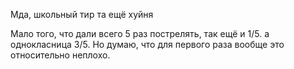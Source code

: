Мда, школьный тир та ещё хуйня

Мало того, что дали всего 5 раз пострелять, так ещё и 1/5. а однокласница 3/5. Но думаю, что для первого раза вообще это относительно неплохо.
